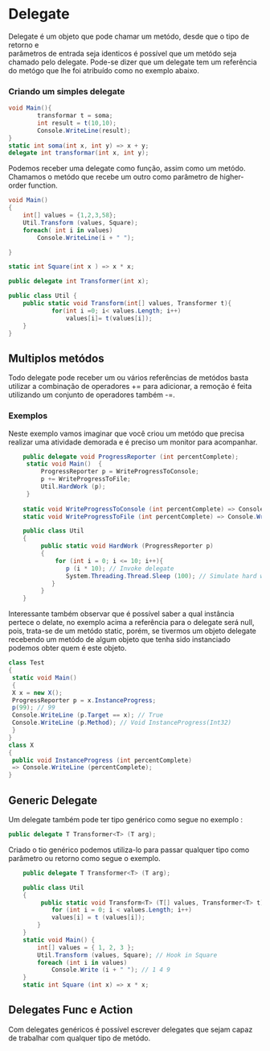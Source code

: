 # Delegate 
Delegate é um objeto que pode chamar um metódo, desde que o tipo de retorno e  
parâmetros  de entrada seja identicos é possível que um metódo seja chamado pelo delegate.
Pode-se dizer que um delegate tem um referência do metógo que lhe foi atribuído como no exemplo abaixo.

### Criando um simples delegate
```csharp
void Main(){	
    	transformar t = soma;	
    	int result = t(10,10);	
    	Console.WriteLine(result);
}
static int soma(int x, int y) => x + y;
delegate int transformar(int x, int y);
```
Podemos receber uma delegate como função, assim como um metódo. Chamamos o metódo que recebe um outro como parâmetro de higher-order function.
```csharp
void Main()
{	
	int[] values = {1,2,3,58};
	Util.Transform (values, Square);
	foreach( int i in values)
		Console.WriteLine(i + " ");

}

static int Square(int x ) => x * x;

public delegate int Transformer(int x);

public class Util {
	public static void Transform(int[] values, Transformer t){
			for(int i =0; i< values.Length; i++)
			    values[i]= t(values[i]);
	}
}
```
## Multiplos metódos
Todo delegate pode receber um ou vários referências de metódos basta utilizar a combinação de operadores += para adicionar, a remoção é feita utilizando um conjunto de operadores também -=. 

### Exemplos 
Neste exemplo vamos imaginar que você criou um metódo que precisa realizar uma atividade demorada e é preciso um monitor para acompanhar.
```csharp
    public delegate void ProgressReporter (int percentComplete);
	 static void Main()	 {
		 ProgressReporter p = WriteProgressToConsole;
		 p += WriteProgressToFile;
		 Util.HardWork (p);
	 }
 	
	static void WriteProgressToConsole (int percentComplete) => Console.WriteLine (percentComplete);
 	static void WriteProgressToFile (int percentComplete) => Console.WriteLine ("Escrevendo em arquivo.");

	public class Util
	{
		 public static void HardWork (ProgressReporter p)
		 {
			 for (int i = 0; i <= 10; i++){
		 		p (i * 10); // Invoke delegate
		 		System.Threading.Thread.Sleep (100); // Simulate hard work
		 	}
		 }
	}
```
Interessante também observar que é possível saber a qual instância pertece o delate,
no exemplo acima a referência para o delegate será null, pois, trata-se de um metódo static, porém, se tivermos um objeto delegate recebendo um metódo de algum objeto que tenha sido instanciado podemos obter quem é este objeto.
```csharp
class Test
{
 static void Main()
 {
 X x = new X();
 ProgressReporter p = x.InstanceProgress;
 p(99); // 99
 Console.WriteLine (p.Target == x); // True
 Console.WriteLine (p.Method); // Void InstanceProgress(Int32)
 }
}
class X
{
 public void InstanceProgress (int percentComplete)
 => Console.WriteLine (percentComplete);
}
```

## Generic Delegate
Um delegate também pode ter tipo genérico como segue no exemplo :

```csharp
public delegate T Transformer<T> (T arg);
```

Criado o tio genérico podemos utiliza-lo para passar qualquer tipo como parâmetro ou retorno como segue o exemplo.


```csharp
 	public delegate T Transformer<T> (T arg);

	public class Util
	{
		 public static void Transform<T> (T[] values, Transformer<T> t) {
	 		for (int i = 0; i < values.Length; i++)
	 		values[i] = t (values[i]);
	 	}
	}
	static void Main() {
		int[] values = { 1, 2, 3 };
	 	Util.Transform (values, Square); // Hook in Square
	 	foreach (int i in values)
	 		Console.Write (i + " "); // 1 4 9
	}
	static int Square (int x) => x * x;
```

## Delegates Func e Action
Com delegates genéricos é possível escrever delegates que sejam capaz de trabalhar com qualquer tipo de metódo.

